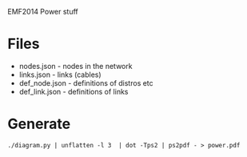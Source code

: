 EMF2014 Power stuff

Files
=====

* nodes.json - nodes in the network
* links.json - links (cables)
* def_node.json - definitions of distros etc
* def_link.json - definitions of links

Generate
========
```
./diagram.py | unflatten -l 3  | dot -Tps2 | ps2pdf - > power.pdf
```
